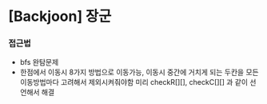 # [Backjoon] 장군 

### 접근법

- bfs 완탐문제
- 한점에서 이동시 8가지 방법으로 이동가능, 이동시 중간에 거치게 되는 두칸을 모든 이동방법마다 고려해서 제외시켜줘야함 미리 checkR[][], checkC[][] 과 같이 선언해서 해결